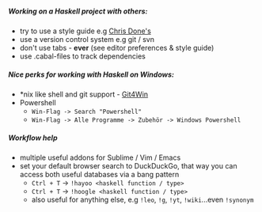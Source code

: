 ##### Working on a Haskell project with others:

 * try to use a style guide e.g [Chris Done's](https://github.com/chrisdone/haskell-style-guide)
 * use a version control system e.g git / svn
 * don't use tabs - **ever** (see editor preferences & style guide)
 * use .cabal-files to track dependencies

##### Nice perks for working with Haskell on Windows:

 * *nix like shell and git support - [Git4Win](https://git-for-windows.github.io/)
 * Powershell
   * `Win-Flag -> Search "Powershell"`
   * `Win-Flag -> Alle Programme -> Zubehör -> Windows Powershell`

##### Workflow help

 * multiple useful addons for Sublime / Vim / Emacs
 * set your default browser search to DuckDuckGo, that way you can access both useful databases via a bang pattern
   * `Ctrl + T` -> `!hayoo <haskell function / type>`
   * `Ctrl + T` -> `!hoogle <haskell function / type>`
   * also useful for anything else, e.g `!leo`, `!g`, `!yt`, `!wiki`...even `!synonym`
